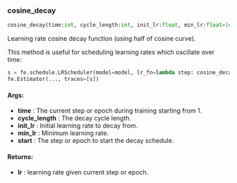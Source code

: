 

### cosine_decay
```python
cosine_decay(time:int, cycle_length:int, init_lr:float, min_lr:float=1e-06, start:int=1)
```
Learning rate cosine decay function (using half of cosine curve).

This method is useful for scheduling learning rates which oscillate over time:
```python
s = fe.schedule.LRScheduler(model=model, lr_fn=lambda step: cosine_decay(step, cycle_length=3750, init_lr=1e-3))
fe.Estimator(..., traces=[s])
```


#### Args:

* **time** :  The current step or epoch during training starting from 1.
* **cycle_length** :  The decay cycle length.
* **init_lr** :  Initial learning rate to decay from.
* **min_lr** :  Minimum learning rate.
* **start** :  The step or epoch to start the decay schedule.

#### Returns:

* **lr** :  learning rate given current step or epoch.